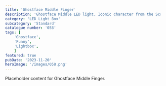 ```yaml
---
title: 'Ghostface Middle Finger'
description: 'Ghostface Middle LED light. Iconic character from the Scream movies. His reply when they suggested making another movie.'
category: 'LED Light Box'
subcategory: 'Standard'
catalogue number: '058'
tags: [
    'Ghostface', 
    'Funny',
    'Lightbox', 
    ]
featured: true
pubDate: '2023-11-20'
heroImage: '/images/058.png'
---
```


Placeholder content for Ghostface Middle Finger.
